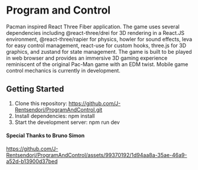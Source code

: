# **Program and Control**
Pacman inspired React Three Fiber application. The game uses several dependencies including @react-three/drei for 3D rendering in a React.JS environment, @react-three/rapier for physics, howler for sound effects, leva for easy control management, react-use for custom hooks, three.js for 3D graphics, and zustand for state management. The game is built to be played in web browser and provides an immersive 3D gaming experience reminiscent of the original Pac-Man game with an EDM twist. Mobile game control mechanics is currently in development. 

## Getting Started
1. Clone this repository: https://github.com/J-Rentsendorj/ProgramAndControl.git
2. Install dependencies: npm install
3. Start the development server: npm run dev

#### Special Thanks to Bruno Simon




https://github.com/J-Rentsendorj/ProgramAndControl/assets/99370192/1d94aa8a-35ae-46a9-a52d-b13900d37bed

